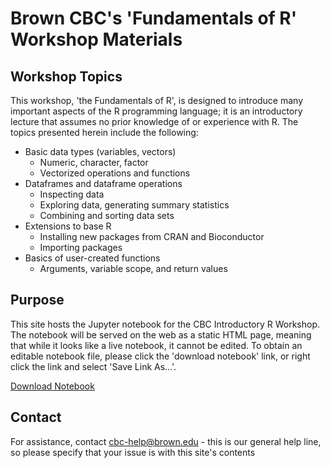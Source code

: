 # Brown CBC's 'Fundamentals of R' Workshop Materials
	
## Workshop Topics

This workshop, 'the Fundamentals of R', is designed to introduce many important aspects of the R programming language; it is an introductory lecture that assumes no prior knowledge of or experience with R.  The topics presented herein include the following:

* Basic data types (variables, vectors)
    * Numeric, character, factor
    * Vectorized operations and functions
* Dataframes and dataframe operations
    * Inspecting data
    * Exploring data, generating summary statistics
    * Combining and sorting data sets
* Extensions to base R
    * Installing new packages from CRAN and Bioconductor
    * Importing packages
* Basics of user-created functions
    * Arguments, variable scope, and return values


## Purpose

This site hosts the Jupyter notebook for the CBC Introductory R Workshop.  The notebook will be served on the web as a static HTML page, meaning that while it looks like a live notebook, it cannot be edited.  To obtain an editable notebook file, please click the 'download notebook' link, or right click the link and select 'Save Link As...'.

<a href="./assets/r_workshop_notebook_with_output.ipynb" download>Download Notebook</a>


## Contact

For assistance, contact cbc-help@brown.edu - this is our general help line, so please specify that your issue is with this site's contents